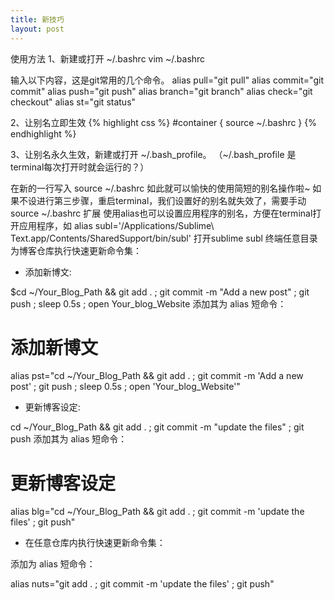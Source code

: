 ```yaml
---
title: 新技巧
layout: post
---
```

使用方法
1、新建或打开 ~/.bashrc
vim ~/.bashrc

输入以下内容，这是git常用的几个命令。
alias pull="git pull"
alias commit="git commit"
alias push="git push"
alias branch="git branch"
alias check="git checkout"
alias st="git status"

2、让别名立即生效
{% highlight css %}
#container {
   source ~/.bashrc
}
{% endhighlight %}


3、让别名永久生效，新建或打开 ~/.bash_profile。 （~/.bash_profile 是terminal每次打开时就会运行的？）

在新的一行写入
source ~/.bashrc
如此就可以愉快的使用简短的别名操作啦~
如果不设进行第三步骤，重启terminal，我们设置好的别名就失效了，需要手动source ~/.bashrc
扩展
使用alias也可以设置应用程序的别名，方便在terminal打开应用程序，如
alias subl='/Applications/Sublime\ Text.app/Contents/SharedSupport/bin/subl'
打开sublime
subl 
终端任意目录为博客仓库执行快速更新命令集：
- 添加新博文:

$cd ~/Your_Blog_Path && git add . ; git commit -m "Add a new post" ; git push ; sleep 0.5s ; open Your_blog_Website 
添加其为 alias 短命令：
# 添加新博文
alias pst="cd ~/Your_Blog_Path && git add . ; git commit -m 'Add a new post' ; git push ; sleep 0.5s ; open 'Your_blog_Website'" 
- 更新博客设定:

cd ~/Your_Blog_Path && git add . ; git commit -m "update the files" ; git push
添加其为 alias 短命令：
# 更新博客设定
alias blg="cd ~/Your_Blog_Path && git add . ; git commit -m 'update the files' ; git push" 
- 在任意仓库内执行快速更新命令集：

添加为 alias 短命令：

alias nuts="git add . ; git commit -m 'update the files' ; git push"
